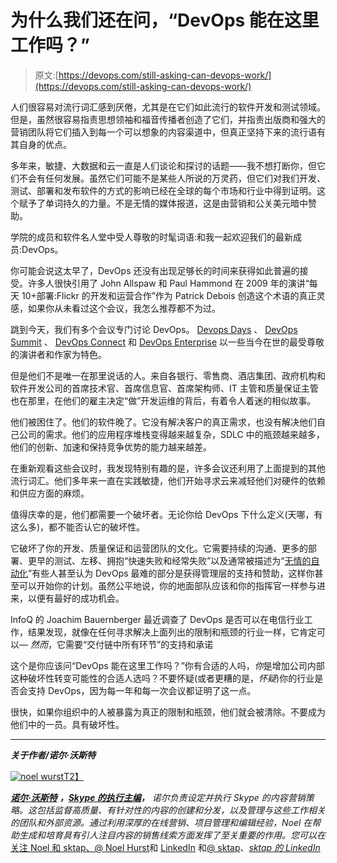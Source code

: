 # 为什么我们还在问，“DevOps 能在这里工作吗？”

> 原文:[https://devops.com/still-asking-can-devops-work/](https://devops.com/still-asking-can-devops-work/)

人们很容易对流行词汇感到厌倦，尤其是在它们如此流行的软件开发和测试领域。但是，虽然很容易指责思想领袖和福音传播者创造了它们，并指责出版商和强大的营销团队将它们插入到每一个可以想象的内容渠道中，但真正坚持下来的流行语有其自身的优点。

多年来，敏捷、大数据和云一直是人们谈论和探讨的话题——我不想打断你，但它们不会有任何发展。虽然它们可能不是某些人所说的万灵药，但它们对我们开发、测试、部署和发布软件的方式的影响已经在全球的每个市场和行业中得到证明。这个赋予了单词持久的力量。不是无情的媒体报道，这是由营销和公关美元暗中赞助。

学院的成员和软件名人堂中受人尊敬的时髦词语:和我一起欢迎我们的最新成员:DevOps。

你可能会说这太早了，DevOps 还没有出现足够长的时间来获得如此普遍的接受。许多人很快引用了 John Allspaw 和 Paul Hammond 在 2009 年的演讲“每天 10+部署:Flickr 的开发和运营合作”作为 Patrick Debois 创造这个术语的真正灵感，如果你从未看过这个会议，我怎么推荐都不为过。

跳到今天，我们有多个会议专门讨论 DevOps。 [Devops Days](http://www.devopsdays.org/) 、 [DevOps Summit](http://devopssummit.sys-con.com/) 、 [DevOps Connect](http://www.devopsconnect.com) 和 [DevOps Enterprise](http://devopsenterprise.io/) 以一些当今在世的最受尊敬的演讲者和作家为特色。

但是他们不是唯一在那里说话的人。来自各银行、零售商、酒店集团、政府机构和软件开发公司的首席技术官、首席信息官、首席架构师、IT 主管和质量保证主管也在那里，在他们的雇主决定“做”开发运维的背后，有着令人着迷的相似故事。

他们被困住了。他们的软件晚了。它没有解决客户的真正需求，也没有解决他们自己公司的需求。他们的应用程序堆栈变得越来越复杂，SDLC 中的瓶颈越来越多，他们的创新、加速和保持竞争优势的能力越来越差。

在重新观看这些会议时，我发现特别有趣的是，许多会议还利用了上面提到的其他流行词汇。他们多年来一直在实践敏捷，他们开始寻求云来减轻他们对硬件的依赖和供应方面的麻烦。

值得庆幸的是，他们都需要一个破坏者。无论你给 DevOps 下什么定义(天哪，有这么多)，都不能否认它的破坏性。

它破坏了你的开发、质量保证和运营团队的文化。它需要持续的沟通、更多的部署、更早的测试、左移、拥抱“快速失败和经常失败”以及通常被描述为“[无情的自动化](http://www.javacodegeeks.com/2013/10/making-devops-work-outside-of-webops.html)”有些人甚至认为 DevOps 最难的部分是获得管理层的支持和赞助，这样你甚至可以开始你的计划。虽然公平地说，你的地面部队应该和你的指挥官一样参与进来，以便有最好的成功机会。

InfoQ 的 Joachim Bauernberger 最近调查了 DevOps 是否可以在电信行业工作，结果发现，就像在任何寻求解决上面列出的限制和瓶颈的行业一样，它肯定可以— *然而*，它需要“交付链中所有环节”的支持和承诺

这个是你应该问“DevOps 能在这里工作吗？”你有合适的人吗，*你*是增加公司内部这种破坏性转变可能性的合适人选吗？不要怀疑(或者更糟的是，*怀疑*)你的行业是否会支持 DevOps，因为每一年和每一次会议都证明了这一点。

很快，如果你组织中的人被暴露为真正的限制和瓶颈，他们就会被清除。不要成为他们中的一员。具有破坏性。

* * *

***关于作者/诺尔·沃斯特***

[![noel wurst](../Images/8e5190f6e20553b16ba451bfdd50c925.png)T2】](https://devops.com/wp-content/uploads/2015/01/noel-wurst.jpg)

[***诺尔·沃斯特***](https://www.linkedin.com/in/noelwurst) ***，******[Skype 的执行主编](http://www.skytap.com/)，*** *诺尔负责设定并执行 Skype 的内容营销策略。这包括监督高质量、有针对性的内容的创建和分发，以及管理与这些工作相关的团队和外部资源。通过利用深厚的在线营销、项目管理和编辑经验，Noel 在帮助生成和培育具有引人注目内容的销售线索方面发挥了至关重要的作用。您可以在* [关注 Noel 和 sktap、@ Noel Hurst](https://twitter.com/NoelWurst)和 [LinkedIn](https://www.linkedin.com/in/noelwurst) 和[@ sktap](https://twitter.com/Skytap)、*[sktap 的 LinkedIn](https://www.linkedin.com/company/skytap)*